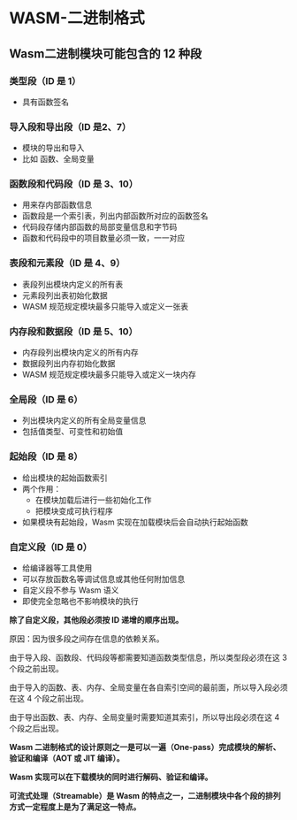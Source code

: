 # WASM-二进制格式



## Wasm二进制模块可能包含的 12 种段

### 类型段（ID 是 1）

* 具有函数签名

### 导入段和导出段（ID 是2、7）

* 模块的导出和导入
* 比如 函数、全局变量

### 函数段和代码段（ID 是 3、10）

* 用来存内部函数信息
* 函数段是一个索引表，列出内部函数所对应的函数签名
* 代码段存储内部函数的局部变量信息和字节码
* 函数和代码段中的项目数量必须一致，一一对应

### 表段和元素段（ID 是 4、9）

* 表段列出模块内定义的所有表
* 元素段列出表初始化数据
* WASM 规范规定模块最多只能导入或定义一张表

### 内存段和数据段（ID 是 5、10）

* 内存段列出模块内定义的所有内存
* 数据段列出内存初始化数据
* WASM 规范规定模块最多只能导入或定义一块内存

### 全局段（ID 是 6）

* 列出模块内定义的所有全局变量信息
* 包括值类型、可变性和初始值

### 起始段（ID 是 8）

* 给出模块的起始函数索引
* 两个作用：
  * 在模块加载后进行一些初始化工作
  * 把模块变成可执行程序
* 如果模块有起始段，Wasm 实现在加载模块后会自动执行起始函数

### 自定义段（ID 是 0）

* 给编译器等工具使用
* 可以存放函数名等调试信息或其他任何附加信息
* 自定义段不参与 Wasm 语义
* 即使完全忽略也不影响模块的执行



**除了自定义段，其他段必须按 ID 递增的顺序出现。**

原因：因为很多段之间存在信息的依赖关系。

由于导入段、函数段、代码段等都需要知道函数类型信息，所以类型段必须在这 3 个段之前出现。

由于导入的函数、表、内存、全局变量在各自索引空间的最前面，所以导入段必须在这 4 个段之前出现。

由于导出函数、表、内存、全局变量时需要知道其索引，所以导出段必须在这 4 个段之后出现。



**Wasm 二进制格式的设计原则之一是可以一遍（One-pass）完成模块的解析、验证和编译（AOT 或 JIT 编译）。**

**Wasm 实现可以在下载模块的同时进行解码、验证和编译。**

**可流式处理（Streamable）是 Wasm 的特点之一，二进制模块中各个段的排列方式一定程度上是为了满足这一特点。**

